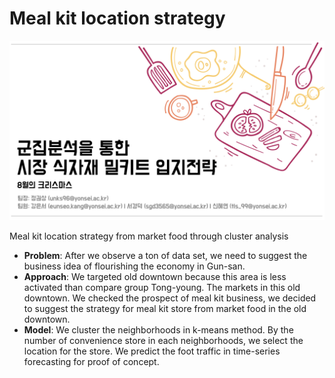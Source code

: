 # Meal kit location strategy



![](<../.gitbook/assets/image (191).png>)

Meal kit location strategy from market food through cluster analysis

* **Problem**: After we observe a ton of data set, we need to suggest the business idea of flourishing the economy in Gun-san.&#x20;
* **Approach**: We targeted old downtown because this area is less activated than compare group Tong-young. The markets in this old downtown. We checked the prospect of meal kit business, we decided to suggest the strategy for meal kit store from market food in the old downtown.
* **Model**: We cluster the neighborhoods in k-means method. By the number of convenience store in each neighborhoods, we select the location for the store. We predict the foot traffic in time-series forecasting for proof of concept.&#x20;





